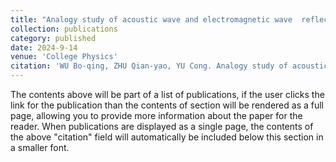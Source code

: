 ```yaml
---
title: "Analogy study of acoustic wave and electromagnetic wave  reflection and refraction through eigenfunction"
collection: publications
category: published
date: 2024-9-14
venue: 'College Physics'
citation: 'WU Bo-qing, ZHU Qian-yao, YU Cong. Analogy study of acoustic wave and electromagnetic wave  reflection and refraction through eigenfunction[J]. College Physics, 2024, 43(8): 78-.'
---
```

The contents above will be part of a list of publications, if the user clicks the link for the publication than the contents of section will be rendered as a full page, allowing you to provide more information about the paper for the reader. When publications are displayed as a single page, the contents of the above "citation" field will automatically be included below this section in a smaller font.
